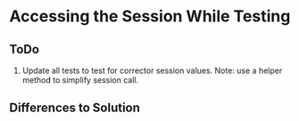 # Accessing the Session While Testing

## ToDo

1. Update all tests to test for corrector session values. Note: use a helper method to simplify session call.

## Differences to Solution

